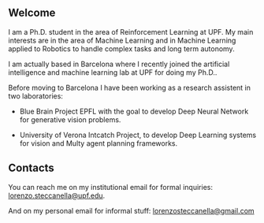## Welcome

I am a Ph.D. student in the area of Reinforcement Learning at UPF. My main interests are in the area of Machine Learning and in Machine Learning applied to Robotics to handle complex tasks and long term autonomy.

I am actually based in Barcelona where I recently joined the artificial intelligence and machine learning lab at UPF for doing my Ph.D..

Before moving to Barcelona I have been working as a research assistent in two laboratories:

- Blue Brain Project EPFL with the goal to develop Deep Neural Network for generative vision problems.

- University of Verona Intcatch Project, to develop Deep Learning systems for vision and Multy agent planning frameworks.

## Contacts

You can reach me on my institutional email for formal inquiries: lorenzo.steccanella@upf.edu.

And on my personal email for informal stuff: lorenzosteccanella@gmail.com


